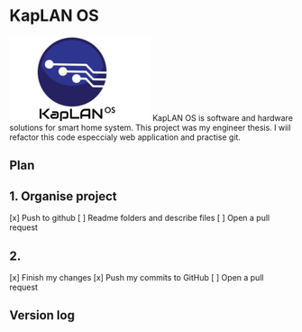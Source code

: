 # KapLAN OS
![alt text](https://github.com/martinpriest/KapLAN-OS/blob/master/img/template/kaplanos.png "KapLAN OS")
KapLAN OS is software and hardware solutions for smart home system.
This project was my engineer thesis. I wiil refactor this code especcialy web application and practise git.

## Plan


## 1. Organise project
[x] Push to github
[ ] Readme folders and describe files
[ ] Open a pull request

## 2. 
[x] Finish my changes
[x] Push my commits to GitHub
[ ] Open a pull request

## Version log